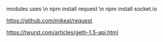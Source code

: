 modules uses \n
npm install request \n
npm install socket.io


https://github.com/mikeal/request

https://twurst.com/articles/geth-1.5-api.html
